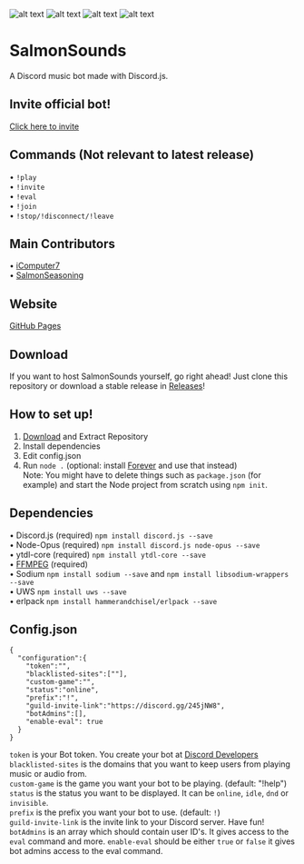 ![alt text](https://img.shields.io/badge/Release-Alpha-red.svg)
![alt text](https://img.shields.io/badge/Contributors-2-green.svg)
![alt text](https://img.shields.io/badge/API-Discord.js%20v11.2.1-blue.svg)
![alt text](https://img.shields.io/badge/Stability-Mostly%20Stable-green.svg)
# SalmonSounds
A Discord music bot made with Discord.js.<br>
## Invite official bot!
[Click here to invite](https://discordapp.com/oauth2/authorize?client_id=355909071221817344&scope=bot&permissions=104190016)<br>
## Commands (Not relevant to latest release)
&#8226; `!play`<br>
&#8226; `!invite`<br>
&#8226; `!eval`<br>
&#8226; `!join`<br>
&#8226; `!stop/!disconnect/!leave`<br>
## Main Contributors
&#8226; [iComputer7](https://github.com/iComputer7)<br>
&#8226; [SalmonSeasoning](https://github.com/SalmonSeasoning)<br>
## Website
[GitHub Pages](https://salmonseasoning.github.io/SalmonSounds)<br>
## Download
If you want to host SalmonSounds yourself, go right ahead! Just clone this repository or download a stable release in [Releases](https://github.com/SalmonSeasoning/SalmonSounds/releases)!<br>
## How to set up!
1) [Download](https://github.com/SalmonSeasoning/SalmonSounds/releases) and Extract Repository<br>
2) Install dependencies<br>
3) Edit config.json<br>
4) Run `node .` (optional: install [Forever](https://github.com/foreverjs/forever) and use that instead)<br>
Note: You might have to delete things such as `package.json` (for example) and start the Node project from scratch using `npm init`.<br>
## Dependencies
&#8226; Discord.js (required) `npm install discord.js --save`<br>
&#8226; Node-Opus (required) `npm install discord.js node-opus --save`<br>
&#8226; ytdl-core (required) `npm install ytdl-core --save`<br>
&#8226; [FFMPEG](https://www.ffmpeg.org) (required)<br>
&#8226; Sodium `npm install sodium --save` and `npm install libsodium-wrappers --save`<br>
&#8226; UWS `npm install uws --save`<br>
&#8226; erlpack `npm install hammerandchisel/erlpack --save`<br>
## Config.json
```
{
  "configuration":{
    "token":"",
    "blacklisted-sites":[""],
    "custom-game":"",
    "status":"online",
    "prefix":"!",
    "guild-invite-link":"https://discord.gg/245jNW8",
    "botAdmins":[],
    "enable-eval": true
  }
}
```
`token` is your Bot token. You create your bot at [Discord Developers](https://discordapp.com/developers)<br>
`blacklisted-sites` is the domains that you want to keep users from playing music or audio from.<br>
`custom-game` is the game you want your bot to be playing. (default: "!help")<br>
`status` is the status you want to be displayed. It can be `online`, `idle`, `dnd` or `invisible`.<br>
`prefix` is the prefix you want your bot to use. (default: `!`)<br>
`guild-invite-link` is the invite link to your Discord server. Have fun!<br>
`botAdmins` is an array which should contain user ID's. It gives access to the `eval` command and more.
`enable-eval` should be either `true` or `false` it gives bot admins access to the eval command.

